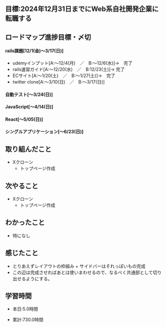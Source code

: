 
## 目標:2024年12月31日までにWeb系自社開発企業に転職する

## ロードマップ進捗目標・〆切
#### rails課題[12/1(金)～3/17(日)]
* udemyインプット[A:～12/4(月)　／　B:～12/6(水)]→　完了
* rails速習ガイド[A:～12/20(水)　／　B:12/23(土)]→  完了
* ECサイト[A:～1/20(土)　／　B:～1/27(土)]→　完了
* twitter clone[A:～3/10(日)　／　B:～3/17(日)]

#### 自動テスト[～3/24(日)]
#### JavaScript[～4/14(日)]
#### React[～5/05(日)]
#### シングルアプリケーション[～6/23(日)]


## 取り組んだこと
- Xクローン
  - トップページ作成


## 次やること
- Xクローン
  - トップページ作成
  
## わかったこと
* 特になし


## 感じたこと
* とりあえずレイアウトの枠組み + サイドバーはそれっぽいもの完成
* この辺は完成させればあとは使いまわせるので、なるべく共通部として切り出せるようにする。

## 学習時間
- 本日:5.0時間

- 累計:730.0時間
